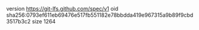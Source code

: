 version https://git-lfs.github.com/spec/v1
oid sha256:0793ef611eb69476e517fb551182e78bbdda419e967315a9b89f9cbd3517b3c2
size 1264
